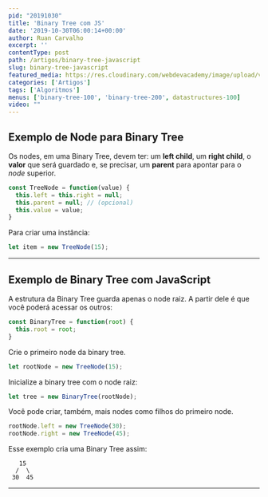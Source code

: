 ```yaml
---
pid: "20191030"
title: 'Binary Tree com JS'
date: '2019-10-30T06:00:14+00:00'
author: Ruan Carvalho
excerpt: ''
contentType: post
path: /artigos/binary-tree-javascript
slug: binary-tree-javascript
featured_media: https://res.cloudinary.com/webdevacademy/image/upload/v1556582305/featured/wda-placeholder.jpg
categories: ['Artigos']
tags: ['Algoritmos']
menus: ['binary-tree-100', 'binary-tree-200', datastructures-100]
video: ""
---
```


## Exemplo de Node para Binary Tree

Os nodes, em uma Binary Tree, devem ter: um **left child**, um **right child**, o **valor** que será guardado e, se precisar, um **parent** para apontar para o _node_ superior.

```js
const TreeNode = function(value) {
  this.left = this.right = null;
  this.parent = null; // (opcional)
  this.value = value;
}
```

Para criar uma instância:

```js
let item = new TreeNode(15);
```
----

## Exemplo de Binary Tree com JavaScript

A estrutura da Binary Tree guarda apenas o node raiz. A partir dele é que você poderá acessar os outros:

```js
const BinaryTree = function(root) {
  this.root = root;
}
```

Crie o primeiro node da binary tree. 

```js
let rootNode = new TreeNode(15);
```

Inicialize a binary tree com o node raiz:

```js
let tree = new BinaryTree(rootNode);
```

Você pode criar, também, mais nodes como filhos do primeiro node.

```js
rootNode.left = new TreeNode(30);
rootNode.right = new TreeNode(45);
```

Esse exemplo cria uma Binary Tree assim:
```
   15
  /  \
 30  45
```

----